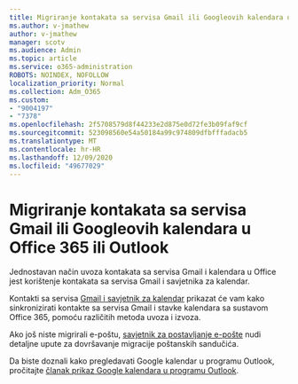 ```yaml
---
title: Migriranje kontakata sa servisa Gmail ili Googleovih kalendara u Office 365 ili Outlook
ms.author: v-jmathew
author: v-jmathew
manager: scotv
ms.audience: Admin
ms.topic: article
ms.service: o365-administration
ROBOTS: NOINDEX, NOFOLLOW
localization_priority: Normal
ms.collection: Adm_O365
ms.custom:
- "9004197"
- "7378"
ms.openlocfilehash: 2f5708579d8f44233e2d875e0d72fe3b09faf9cf
ms.sourcegitcommit: 523098560e54a50184a99c974809dfbfffadacb5
ms.translationtype: MT
ms.contentlocale: hr-HR
ms.lasthandoff: 12/09/2020
ms.locfileid: "49677029"
---
```

# <a name="migrate-gmail-contacts-or-google-calendars-to-office-365-or-outlook"></a>Migriranje kontakata sa servisa Gmail ili Googleovih kalendara u Office 365 ili Outlook

Jednostavan način uvoza kontakata sa servisa Gmail i kalendara u Office jest korištenje kontakata sa servisa Gmail i savjetnika za kalendar.

Kontakti sa servisa [Gmail i savjetnik za kalendar](https://go.microsoft.com/fwlink/?linkid=2134386) prikazat će vam kako sinkronizirati kontakte sa servisa Gmail i stavke kalendara sa sustavom Office 365, pomoću različitih metoda uvoza i izvoza.

Ako još niste migrirali e-poštu, [savjetnik za postavljanje e-pošte](https://go.microsoft.com/fwlink/?linkid=2133951) nudi detaljne upute za dovršavanje migracije poštanskih sandučića.

Da biste doznali kako pregledavati Google kalendar u programu Outlook, pročitajte [članak prikaz Google kalendara u programu Outlook](https://go.microsoft.com/fwlink/?linkid=2083939).
